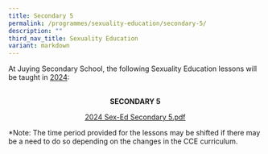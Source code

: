 ```yaml
---
title: Secondary 5
permalink: /programmes/sexuality-education/secondary-5/
description: ""
third_nav_title: Sexuality Education
variant: markdown
---
```

<p>At Juying Secondary School, the following Sexuality Education lessons will be taught in&nbsp;<u>2024</u>:<br><br></p>
<p style="text-align: center;"><strong>SECONDARY 5</strong></p>
<p style="text-align: center;"><a href="https://drive.google.com/file/d/1vDqPrwdyClhRlif9WL6kT-tw9DjIKruj/view?usp=sharing">2024 Sex-Ed Secondary 5.pdf</a></p>
<p>*Note: The time period provided for the lessons may be shifted if there may be a need to do so depending on the changes in the CCE curriculum.</p>
